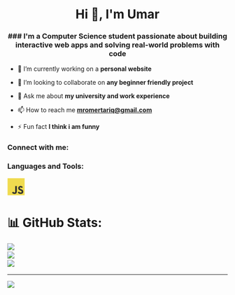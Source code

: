 <h1 align="center">Hi 👋, I'm Umar</h1>
<h3 align="center">### I'm a Computer Science student passionate about building interactive web apps and solving real-world problems with code</h3>

- 🔭 I’m currently working on a **personal website**

- 👯 I’m looking to collaborate on **any beginner friendly project**

- 💬 Ask me about **my university and work experience**

- 📫 How to reach me **mromertariq@gmail.com**

- ⚡ Fun fact **I think i am funny**

<h3 align="left">Connect with me:</h3>
<p align="left">
</p>

<h3 align="left">Languages and Tools:</h3>
<p align="left"> <a href="https://developer.mozilla.org/en-US/docs/Web/JavaScript" target="_blank" rel="noreferrer"> <img src="https://raw.githubusercontent.com/devicons/devicon/master/icons/javascript/javascript-original.svg" alt="javascript" width="40" height="40"/> </a> </p>

# 📊 GitHub Stats:
![](https://github-readme-stats.vercel.app/api?username=umar5252-g&theme=dark&hide_border=false&include_all_commits=false&count_private=false)<br/>
![](https://nirzak-streak-stats.vercel.app/?user=umar5252-g&theme=dark&hide_border=false)<br/>
![](https://github-readme-stats.vercel.app/api/top-langs/?username=umar5252-g&theme=dark&hide_border=false&include_all_commits=false&count_private=false&layout=compact)

---
[![](https://visitcount.itsvg.in/api?id=umar5252-g&icon=0&color=0)](https://visitcount.itsvg.in)

<!-- Proudly created with GPRM ( https://gprm.itsvg.in ) -->
